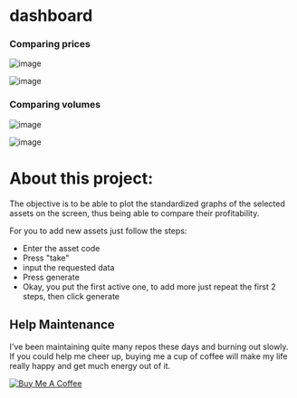 # dashboard

### Comparing prices

![image](https://user-images.githubusercontent.com/48841448/86982930-cbe49d80-c160-11ea-9551-ae3af26baee9.png)

![image](https://user-images.githubusercontent.com/48841448/86982955-e585e500-c160-11ea-8e7a-74c708f05d96.png)

### Comparing volumes

![image](https://user-images.githubusercontent.com/48841448/86983396-23cfd400-c162-11ea-907e-640147f746ba.png)

![image](https://user-images.githubusercontent.com/48841448/86983416-334f1d00-c162-11ea-8589-908d0cba6a59.png)

# About this project:

The objective is to be able to plot the standardized graphs of the selected assets on the screen, thus being able to compare their profitability.

For you to add new assets just follow the steps:
* Enter the asset code
* Press "take"
* input the requested data
* Press generate
* Okay, you put the first active one, to add more just repeat the first 2 steps, then click generate

## Help Maintenance

I've been maintaining quite many repos these days and burning out slowly. If you could help me cheer up, buying me a cup of coffee will make my life really happy and get much energy out of it.

<a href="https://www.buymeacoffee.com/emesonfilho" target="_blank"><img src="https://www.buymeacoffee.com/assets/img/custom_images/purple_img.png" alt="Buy Me A Coffee" style="height: auto !important;width: auto !important;" ></a>
